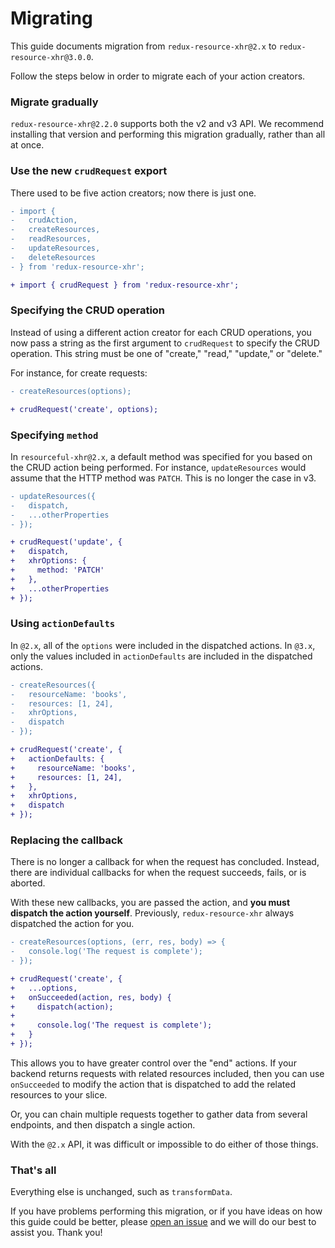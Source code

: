 # Migrating

This guide documents migration from `redux-resource-xhr@2.x` to `redux-resource-xhr@3.0.0`.

Follow the steps below in order to migrate each of your action creators.

### Migrate gradually

`redux-resource-xhr@2.2.0` supports both the v2 and v3 API. We recommend installing
that version and performing this migration gradually, rather than all at once.

### Use the new `crudRequest` export

There used to be five action creators; now there is just one.

```diff
- import {
-   crudAction,
-   createResources,
-   readResources,
-   updateResources,
-   deleteResources
- } from 'redux-resource-xhr';

+ import { crudRequest } from 'redux-resource-xhr';
```

### Specifying the CRUD operation

Instead of using a different action creator for each CRUD operations, you now pass a string as
the first argument to `crudRequest` to specify the CRUD operation. This string must be one of "create,"
"read," "update," or "delete."

For instance, for create requests:

```diff
- createResources(options);

+ crudRequest('create', options);
```

### Specifying `method`

In `resourceful-xhr@2.x`, a default method was specified for you based on the CRUD action being
performed. For instance, `updateResources` would assume that the HTTP method was `PATCH`. This
is no longer the case in v3.

```diff
- updateResources({
-   dispatch,
-   ...otherProperties
- });

+ crudRequest('update', {
+   dispatch,
+   xhrOptions: {
+     method: 'PATCH'
+   },
+   ...otherProperties
+ });
```

### Using `actionDefaults`

In `@2.x`, all of the `options` were included in the dispatched actions. In `@3.x`, only the
values included in `actionDefaults` are included in the dispatched actions.

```diff
- createResources({
-   resourceName: 'books',
-   resources: [1, 24],
-   xhrOptions,
-   dispatch
- });

+ crudRequest('create', {
+   actionDefaults: {
+     resourceName: 'books',
+     resources: [1, 24],
+   },
+   xhrOptions,
+   dispatch
+ });
```

### Replacing the callback

There is no longer a callback for when the request has concluded. Instead,
there are individual callbacks for when the request succeeds, fails, or
is aborted.

With these new callbacks, you are passed the action, and **you must dispatch
the action yourself**. Previously, `redux-resource-xhr` always dispatched the action for you.

```diff
- createResources(options, (err, res, body) => {
-   console.log('The request is complete');
- });

+ crudRequest('create', {
+   ...options,
+   onSucceeded(action, res, body) {
+     dispatch(action);
+
+     console.log('The request is complete');
+   }
+ });
```

This allows you to have greater control over the "end" actions. If your backend
returns requests with related resources included, then you can use `onSucceeded`
to modify the action that is dispatched to add the related resources to your slice.

Or, you can chain multiple requests together to gather data from several endpoints,
and then dispatch a single action.

With the `@2.x` API, it was difficult or impossible to do either of those things.

### That's all

Everything else is unchanged, such as `transformData`.

If you have problems performing this migration, or if you have ideas on how this guide
could be better, please
[open an issue](https://github.com/jamesplease/redux-resource/issues/new?title=Problem%20migrating%20redux-resource-xhr)
and we will do our best to assist you. Thank you!
